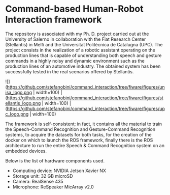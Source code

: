 # Command-based Human-Robot Interaction framework
The repository is associated with my Ph. D. project carried out at the University of Salerno in collaboration with the Fiat Research Center (Stellantis) in Melfi and the Universitat Politècnica de Catalugna (UPC). The project consists in the realization of a robotic assistant operating on the production lines that is capable of understanding both speech and gesture commands in a highly noisy and dynamic environment such as the production lines of an automotive industry.
The obtained system has been successfully tested in the real scenarios offered by Stellantis.

![](https://github.com/stefanobini/command_interaction/tree/fiware/figures/unisa_logo.png | width=100) | (https://github.com/stefanobini/command_interaction/tree/fiware/figures/stellantis_logo.png | width=100) | (https://github.com/stefanobini/command_interaction/tree/fiware/figures/upc_logo.png | width=100)

The framework is self-consistent; in fact, it contains all the material to train the Speech-Command Recognition and Gesture-Command Recognition systems, to acquire the datasets for both tasks, for the creation of the docker on which to launch the ROS framework, finally there is the ROS architecture to run the entire Speech & Command Recognition system on an embedded devices.

Below is the list of hardware components used.
- Computing device: NVIDIA Jetson Xavier NX
- Storage unit: 32 GB microSD
- Camera: RealSense 435
- Microphone: ReSpeaker MicArray v2.0